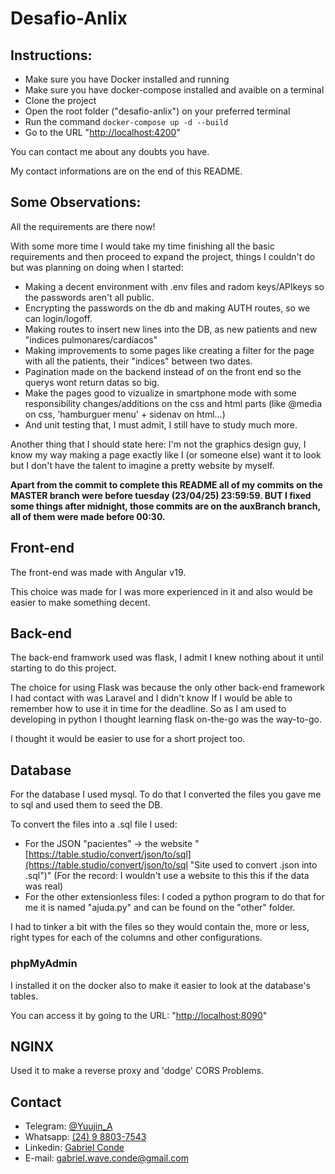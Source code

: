 # Desafio-Anlix

## Instructions:

* Make sure you have Docker installed and running
* Make sure you have docker-compose installed and avaible on a terminal
* Clone the project
* Open the root folder ("desafio-anlix") on your preferred terminal
* Run the command `docker-compose up -d --build`
* Go to the URL "[http://localhost:4200](http://localhost:4200 "Website for desafio-anlix")"

You can contact me about any doubts you have.

My contact informations are on the end of this README.

## Some Observations:

All the requirements are there now!

With some more time I would take my time finishing all the basic requirements and then proceed to expand the project, things I couldn't do but was planning on doing when I started:

* Making a decent environment with .env files and radom keys/APIkeys so the passwords aren't all public.
* Encrypting the passwords on the db and making AUTH routes, so we can login/logoff.
* Making routes to insert new lines into the DB, as new patients and new "indices pulmonares/cardíacos"
* Making improvements to some pages like creating a filter for the page with all the patients, their "indices" between two dates.
* Pagination made on the backend instead of on the front end so the querys wont return datas so big.
* Make the pages good to vizualize in smartphone mode with some responsibility changes/additions on the css and html parts (like @media on css, 'hamburguer menu' + sidenav on html...)
* And unit testing that, I must admit, I still have to study much more.

Another thing that I should state here: I'm not the graphics design guy, I know my way making a page exactly like I (or someone else) want it to look but I don't have the talent to imagine a pretty website by myself.

**Apart from the commit to complete this README all of my commits on the MASTER branch were before tuesday (23/04/25) 23:59:59. BUT I fixed some things after midnight, those commits are on the auxBranch branch, all of them were made before 00:30.**

## Front-end

The front-end was made with Angular v19.

This choice was made for I was more experienced in it and also would be easier to make something decent.

## Back-end

The back-end framwork used was flask, I admit I knew nothing about it until starting to do this project.

The choice for using Flask was because the only other back-end framework I had contact with was Laravel and I didn't know If I would be able to remember how to use it in time for the deadline. So as I am used to developing in python I thought learning flask on-the-go was the way-to-go.

I thought it would be easier to use for a short project too.

## Database

For the database I used mysql. To do that I converted the files you gave me to sql and used them to seed the DB.

To convert the files into a .sql file I used:

* For the JSON "pacientes" -> the website "[https://table.studio/convert/json/to/sql](https://table.studio/convert/json/to/sql "Site used to convert .json into .sql")" (For the record: I wouldn't use a website to this this if the data was real)
* For the other extensionless files: I coded a python program to do that for me it is named "ajuda.py" and can be found on the "other" folder.

I had to tinker a bit with the files so they would contain the, more or less, right types for each of the columns and other configurations.

### phpMyAdmin

I installed it on the docker also to make it easier to look at the database's tables.

You can access it by going to the URL: "[http://localhost:8090](http://localhost:8090 "phpMyAdmin")"

## NGINX

Used it to make a reverse proxy and 'dodge' CORS Problems.

## Contact

* Telegram: [@Yuujin_A](t.me/Yuujin_A)
* Whatsapp: [(24) 9 8803-7543](https://wa.me/+5524988037543)
* Linkedin: [Gabriel Conde](https://www.linkedin.com/in/gabriel-conde-9b5334190/)
* E-mail: [gabriel.wave.conde@gmail.com](mailto:gabriel.wave.conde@gmail.com)
